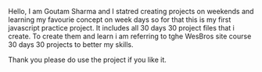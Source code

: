 Hello,
  I am Goutam Sharma and I statred creating projects on weekends and learning my favourie concept on week days
  so for that this is my first javascript practice project.
It includes all 30 days 30 project files that i create. To create them and learn i am referring to tghe WesBros
site course 30 days 30 projects to better my skills.

Thank you please do use the project if you like it.

